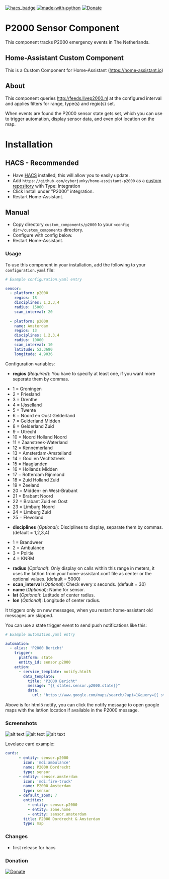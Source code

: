 [![hacs_badge](https://img.shields.io/badge/HACS-Custom-orange.svg)](https://github.com/custom-components/hacs)  [![made-with-python](https://img.shields.io/badge/Made%20with-Python-1f425f.svg)](https://www.python.org/) [![Donate](https://img.shields.io/badge/Donate-PayPal-green.svg)](https://www.paypal.me/cyberjunkynl/)

# P2000 Sensor Component
This component tracks P2000 emergency events in The Netherlands.

## Home-Assistant Custom Component
This is a Custom Component for Home-Assistant (https://home-assistant.io)

## About
This component queries http://feeds.livep2000.nl at the configured interval and applies filters for range, type(s) and regio(s) set.

When events are found the P2000 sensor state gets set, which you can use to trigger automation, display sensor data,
and even plot location on the map.

# Installation

## HACS - Recommended
- Have [HACS](https://hacs.xyz) installed, this will allow you to easily update.
- Add `https://github.com/cyberjunky/home-assistant-p2000` as a [custom repository](https://hacs.xyz/docs/navigation/repository) with Type: Integration
- Click Install under "P2000" integration.
- Restart Home-Assistant.

## Manual
- Copy directory `custom_components/p2000` to your `<config dir>/custom_components` directory.
- Configure with config below.
- Restart Home-Assistant.

### Usage
To use this component in your installation, add the following to your `configuration.yaml` file:

```yaml
# Example configuration.yaml entry

sensor:
  - platform: p2000
    regios: 18
    disciplines: 1,2,3,4
    radius: 15000
    scan_interval: 20
  
  - platform: p2000
    name: Amsterdam
    regios: 13
    disciplines: 1,2,3,4
    radius: 10000
    scan_interval: 10
    latitude: 52.3680
    longitude: 4.9036
```

Configuration variables:

- **regios** (*Required*): You have to specify at least one, if you want more seperate them by commas.
 * 1 = Groningen
 * 2 = Friesland
 * 3 = Drenthe
 * 4 = IJsselland
 * 5 = Twente
 * 6 = Noord en Oost Gelderland
 * 7 = Gelderland Midden
 * 8 = Gelderland Zuid
 * 9 = Utrecht
 * 10 = Noord Holland Noord
 * 11 = Zaanstreek-Waterland
 * 12 = Kennemerland
 * 13 = Amsterdam-Amstelland
 * 14 = Gooi en Vechtstreek
 * 15 = Haaglanden
 * 16 = Hollands Midden
 * 17 = Rotterdam Rijnmond
 * 18 = Zuid Holland Zuid
 * 19 = Zeeland
 * 20 = Midden- en West-Brabant
 * 21 = Brabant Noord
 * 22 = Brabant Zuid en Oost
 * 23 = Limburg Noord
 * 24 = Limburg Zuid
 * 25 = Flevoland
- **disciplines** (*Optional*): Disciplines to display, separate them by commas. (default = 1,2,3,4)
 * 1 = Brandweer
 * 2 = Ambulance
 * 3 = Politie
 * 4 = KNRM
- **radius** (*Optional*): Only display on calls within this range in meters, it uses the lat/lon from your home-assistant.conf file as center or the optional values. (default = 5000)
- **scan_interval** (*Optional*): Check every x seconds. (default = 30)
- **name** (*Optional*): Name for sensor.
- **lat** (*Optional*): Latitude of center radius.
- **lon** (*Optional*): Longitude of center radius.

It triggers only on new messages, when you restart home-assistant old messages are skipped.

You can use a state trigger event to send push notifications like this:
```yaml
# Example automation.yaml entry

automation:
  - alias: 'P2000 Bericht'
    trigger:
      platform: state
      entity_id: sensor.p2000
    action:
      - service_template: notify.html5
        data_template:
          title: "P2000 Bericht"
          message: "{{ states.sensor.p2000.state}}"
          data:
            url: "https://www.google.com/maps/search/?api=1&query={{ states.sensor.p2000.attributes.latitude }},{{ states.sensor.p2000.attributes.longitude }}"
```

Above is for html5 notify, you can click the notify message to open google maps with the lat/lon location if available in the P2000 message.

### Screenshots

![alt text](https://github.com/cyberjunky/home-assistant-p2000/blob/master/screenshots/p2000sensor.png?raw=true "Screenshot Sensor")
![alt text](https://github.com/cyberjunky/home-assistant-p2000/blob/master/screenshots/p2000map.png?raw=true "Screenshot Map")
![alt text](https://github.com/cyberjunky/home-assistant-p2000/blob/master/screenshots/p2000multi.png?raw=true "Screenshot Multi")

Lovelace card example:

```yaml
cards:
      - entity: sensor.p2000
        icon: 'mdi:ambulance'
        name: P2000 Dordrecht
        type: sensor
      - entity: sensor.amsterdam
        icon: 'mdi:fire-truck'
        name: P2000 Amsterdam
        type: sensor
      - default_zoom: 7
        entities:
          - entity: sensor.p2000
          - entity: zone.home
          - entity: sensor.amsterdam
        title: P2000 Dordrecht & Amsterdam
        type: map
```

### Changes
* first release for hacs

### Donation
[![Donate](https://img.shields.io/badge/Donate-PayPal-green.svg)](https://www.paypal.me/cyberjunkynl/)
